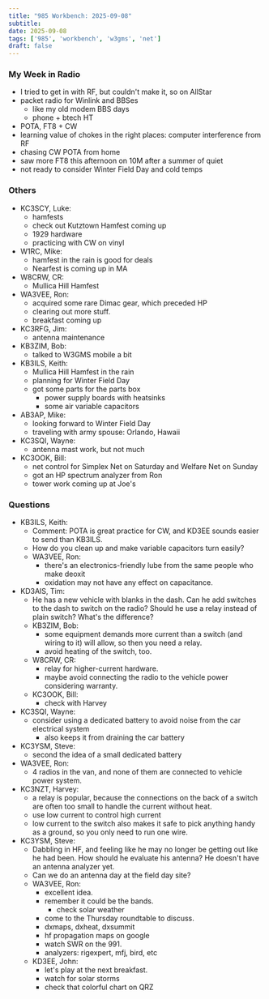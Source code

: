```yaml
---
title: "985 Workbench: 2025-09-08"
subtitle:
date: 2025-09-08
tags: ['985', 'workbench', 'w3gms', 'net']
draft: false
---
```


### My Week in Radio
- I tried to get in with RF,
  but couldn't make it, so on AllStar
- packet radio for Winlink and BBSes
  - like my old modem BBS days
  - phone + btech HT
- POTA, FT8 + CW
- learning value of chokes in the right places:
  computer interference from RF
- chasing CW POTA from home
- saw more FT8 this afternoon on 10M
  after a summer of quiet
- not ready to consider Winter Field Day and cold temps

### Others
- KC3SCY, Luke:
  - hamfests
  - check out Kutztown Hamfest coming up
  - 1929 hardware
  - practicing with CW on vinyl
- W1RC, Mike:
  - hamfest in the rain is good for deals
  - Nearfest is coming up in MA
- W8CRW, CR:
  - Mullica Hill Hamfest
- WA3VEE, Ron:
  - acquired some rare Dimac gear, which preceded HP
  - clearing out more stuff.
  - breakfast coming up
- KC3RFG, Jim:
  - antenna maintenance
- KB3ZIM, Bob:
  - talked to W3GMS mobile a bit
- KB3ILS, Keith:
  - Mullica Hill Hamfest in the rain
  - planning for Winter Field Day
  - got some parts for the parts box
    - power supply boards with heatsinks
    - some air variable capacitors
- AB3AP, Mike:
  - looking forward to Winter Field Day
  - traveling with army spouse: Orlando, Hawaii
- KC3SQI, Wayne:
  - antenna mast work, but not much
- KC3OOK, Bill:
  - net control for Simplex Net on Saturday
    and Welfare Net on Sunday
  - got an HP spectrum analyzer from Ron
  - tower work coming up at Joe's

### Questions
- KB3ILS, Keith:
  - Comment: POTA is great practice for CW,
    and KD3EE sounds easier
    to send than KB3ILS.
  - How do you clean up and make variable capacitors turn easily?
  - WA3VEE, Ron:
    - there's an electronics-friendly lube
      from the same people who make deoxit
    - oxidation may not have any effect on capacitance.
- KD3AIS, Tim:
  - He has a new vehicle with blanks in the dash.
    Can he add switches to the dash
    to switch on the radio?
    Should he use a relay instead of plain switch?
    What's the difference?
  - KB3ZIM, Bob:
    - some equipment demands more current than a switch
      (and wiring to it) will allow, so then you need a relay.
    - avoid heating of the switch, too.
  - W8CRW, CR:
    - relay for higher-current hardware.
    - maybe avoid connecting the radio
      to the vehicle power considering warranty.
  - KC3OOK, Bill:
    - check with Harvey
- KC3SQI, Wayne:
  - consider using a dedicated battery
    to avoid noise from the car electrical system
    - also keeps it from draining the car battery
- KC3YSM, Steve:
  - second the idea of a small dedicated battery
- WA3VEE, Ron:
  - 4 radios in the van,
    and none of them are connected
    to vehicle power system.
- KC3NZT, Harvey:
  - a relay is popular,
    because the connections
    on the back of a switch
    are often too small to handle the current
    without heat.
  - use low current to control high current
  - low current to the switch also makes it safe to pick anything
    handy as a ground, so you only need to run one wire.
- KC3YSM, Steve:
  - Dabbling in HF,
    and feeling like he may no longer be getting out
    like he had been.
    How should he evaluate his antenna?
    He doesn't have an antenna analyzer yet.
  - Can we do an antenna day at the field day site?
  - WA3VEE, Ron:
    - excellent idea.
    - remember it could be the bands.
      - check solar weather
    - come to the Thursday roundtable to discuss.
    - dxmaps, dxheat, dxsummit
    - hf propagation maps on google
    - watch SWR on the 991.
    - analyzers: rigexpert, mfj, bird, etc
  - KD3EE, John:
    - let's play at the next breakfast.
    - watch for solar storms
    - check that colorful chart on QRZ

<!--more-->
